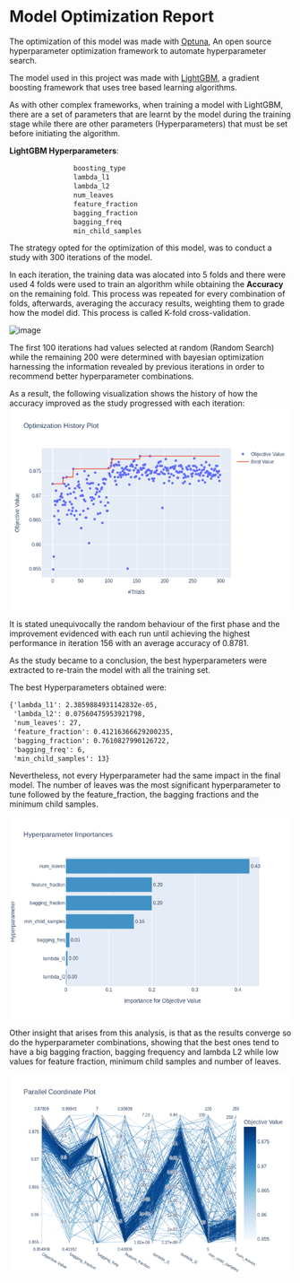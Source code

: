 # Model Optimization Report

The optimization of this model was made with [Optuna](https://optuna.org/), An open source hyperparameter optimization framework to automate hyperparameter search.

The model used in this project was made with [LightGBM](https://lightgbm.readthedocs.io/en/v3.3.2/index.html), a gradient boosting framework that uses tree based learning algorithms.

As with other complex frameworks, when training a model with LightGBM, there are a set of parameters that are learnt by the model during the training stage while there are other parameters (Hyperparameters) that must be set before initiating the algorithm.

**LightGBM Hyperparameters**: 
```
                boosting_type
                lambda_l1
                lambda_l2
                num_leaves
                feature_fraction
                bagging_fraction
                bagging_freq
                min_child_samples
```

The strategy opted for the optimization of this model, was to conduct a study with 300 iterations of the model. 

In each iteration, the training data was alocated into 5 folds and there were used 4 folds were used to train an algorithm while obtaining the **Accuracy** on the remaining fold. This process was repeated for every combination of folds, afterwards,  averaging the accuracy results, weighting them to grade how the model did. This process is called K-fold cross-validation.

![image](https://www.philschmid.de/static/blog/k-fold-as-cross-validation-with-a-bert-text-classification-example/k-fold.svg)

The first 100 iterations had values selected at random (Random Search) while the remaining 200 were determined with bayesian optimization harnessing the information revealed by previous iterations in order to recommend better hyperparameter combinations.

As a result, the following visualization shows the history of how the accuracy improved as the study progressed with each iteration:
![image](https://github.com/nelson-io/citi-documentation-test/raw/main/reports/figures/optuna_history.png)

It is stated unequivocally the random behaviour of the first phase and the improvement evidenced with each run until achieving the highest  performance in iteration 156 with an average accuracy of 0.8781.

As the study became to a conclusion, the best hyperparameters were extracted to re-train the model with all the training set.

The best Hyperparameters obtained were:
```
{'lambda_l1': 2.3859884931142832e-05,
 'lambda_l2': 0.07560475953921798,
 'num_leaves': 27,
 'feature_fraction': 0.41216366629200235,
 'bagging_fraction': 0.7610827990126722,
 'bagging_freq': 6,
 'min_child_samples': 13}
```

Nevertheless, not every Hyperparameter had the same impact in the final model. The number of leaves was the most significant hyperparameter to tune followed by the feature_fraction, the bagging fractions and the minimum child samples.

![image](https://github.com/nelson-io/citi-documentation-test/raw/main/reports/figures/optuna_importance.png)

Other insight that arises from this analysis, is that as the results converge so do the hyperparameter combinations, showing that the best ones tend to have a big bagging fraction, bagging frequency and lambda L2 while low values for feature fraction, minimum child samples and number of leaves.

![image](https://github.com/nelson-io/citi-documentation-test/raw/main/reports/figures/optuna_parallelcoordinate.png)